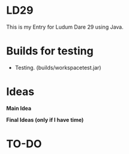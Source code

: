 LD29
====

This is my Entry for Ludum Dare 29 using Java.

Builds for testing
====
- Testing. (builds/workspacetest.jar)

**Ideas**
====
**Main Idea**

**Final Ideas (only if I have time)**

TO-DO
====
